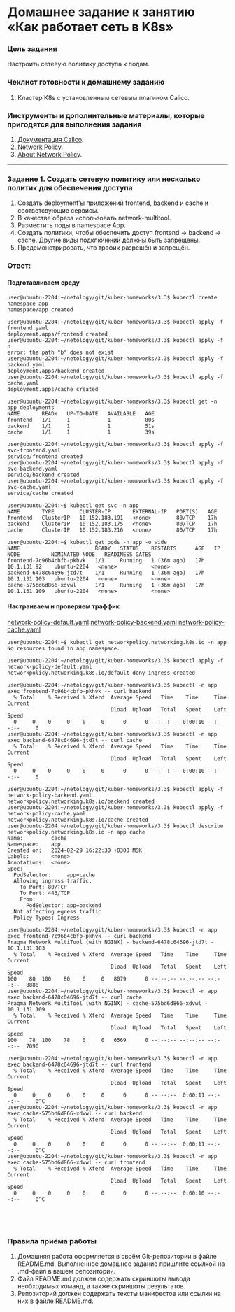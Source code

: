 # Домашнее задание к занятию «Как работает сеть в K8s»

### Цель задания

Настроить сетевую политику доступа к подам.

### Чеклист готовности к домашнему заданию

1. Кластер K8s с установленным сетевым плагином Calico.

### Инструменты и дополнительные материалы, которые пригодятся для выполнения задания

1. [Документация Calico](https://www.tigera.io/project-calico/).
2. [Network Policy](https://kubernetes.io/docs/concepts/services-networking/network-policies/).
3. [About Network Policy](https://docs.projectcalico.org/about/about-network-policy).

-----

### Задание 1. Создать сетевую политику или несколько политик для обеспечения доступа

1. Создать deployment'ы приложений frontend, backend и cache и соответсвующие сервисы.
2. В качестве образа использовать network-multitool.
3. Разместить поды в namespace App.
4. Создать политики, чтобы обеспечить доступ frontend -> backend -> cache. Другие виды подключений должны быть запрещены.
5. Продемонстрировать, что трафик разрешён и запрещён.

### Ответ:
#### Подготавливаем среду
```
user@ubuntu-2204:~/netology/git/kuber-homeworks/3.3$ kubectl create namespace app
namespace/app created

user@ubuntu-2204:~/netology/git/kuber-homeworks/3.3$ kubectl apply -f frontend.yaml
deployment.apps/frontend created
user@ubuntu-2204:~/netology/git/kuber-homeworks/3.3$ kubectl apply -f b
error: the path "b" does not exist
user@ubuntu-2204:~/netology/git/kuber-homeworks/3.3$ kubectl apply -f backend.yaml
deployment.apps/backend created
user@ubuntu-2204:~/netology/git/kuber-homeworks/3.3$ kubectl apply -f cache.yaml
deployment.apps/cache created

user@ubuntu-2204:~/netology/git/kuber-homeworks/3.3$ kubectl get -n app deployments
NAME       READY   UP-TO-DATE   AVAILABLE   AGE
frontend   1/1     1            1           80s
backend    1/1     1            1           51s
cache      1/1     1            1           39s

user@ubuntu-2204:~/netology/git/kuber-homeworks/3.3$ kubectl apply -f svc-frontend.yaml
service/frontend created
user@ubuntu-2204:~/netology/git/kuber-homeworks/3.3$ kubectl apply -f svc-backend.yaml
service/backend created
user@ubuntu-2204:~/netology/git/kuber-homeworks/3.3$ kubectl apply -f svc-cache.yaml
service/cache created

user@ubuntu-2204:~$ kubectl get svc -n app
NAME       TYPE        CLUSTER-IP       EXTERNAL-IP   PORT(S)   AGE
frontend   ClusterIP   10.152.183.191   <none>        80/TCP    17h
backend    ClusterIP   10.152.183.175   <none>        80/TCP    17h
cache      ClusterIP   10.152.183.216   <none>        80/TCP    17h

user@ubuntu-2204:~$ kubectl get pods -n app -o wide
NAME                        READY   STATUS    RESTARTS      AGE   IP             NODE          NOMINATED NODE   READINESS GATES
frontend-7c96b4cbfb-pkhvk   1/1     Running   1 (36m ago)   17h   10.1.131.92    ubuntu-2204   <none>           <none>
backend-6478c64696-jtd7t    1/1     Running   1 (36m ago)   17h   10.1.131.103   ubuntu-2204   <none>           <none>
cache-575bd6d866-xdvwl      1/1     Running   1 (36m ago)   17h   10.1.131.109   ubuntu-2204   <none>           <none>

```
#### Настраиваем и проверяем траффик
[network-policy-default.yaml](https://github.com/michail-77/kuber-homeworks/blob/main/3.3/network-policy-default.yaml)
[network-policy-backend.yaml](https://github.com/michail-77/kuber-homeworks/blob/main/3.3/network-policy-backend.yaml)
[network-policy-cache.yaml](https://github.com/michail-77/kuber-homeworks/blob/main/3.3/network-policy-cache.yaml)


```
user@ubuntu-2204:~$ kubectl get networkpolicy.networking.k8s.io -n app
No resources found in app namespace. 

user@ubuntu-2204:~/netology/git/kuber-homeworks/3.3$ kubectl apply -f network-policy-default.yaml
networkpolicy.networking.k8s.io/default-deny-ingress created

user@ubuntu-2204:~/netology/git/kuber-homeworks/3.3$ kubectl -n app exec frontend-7c96b4cbfb-pkhvk -- curl backend
  % Total    % Received % Xferd  Average Speed   Time    Time     Time  Current
                                 Dload  Upload   Total   Spent    Left  Speed
  0     0    0     0    0     0      0      0 --:--:--  0:00:10 --:--:--     0
user@ubuntu-2204:~/netology/git/kuber-homeworks/3.3$ kubectl -n app exec backend-6478c64696-jtd7t -- curl cache
  % Total    % Received % Xferd  Average Speed   Time    Time     Time  Current
                                 Dload  Upload   Total   Spent    Left  Speed
  0     0    0     0    0     0      0      0 --:--:--  0:00:10 --:--:--     0

user@ubuntu-2204:~/netology/git/kuber-homeworks/3.3$ kubectl apply -f network-policy-backend.yaml
networkpolicy.networking.k8s.io/backend created
user@ubuntu-2204:~/netology/git/kuber-homeworks/3.3$ kubectl apply -f network-policy-cache.yaml
networkpolicy.networking.k8s.io/cache created
user@ubuntu-2204:~/netology/git/kuber-homeworks/3.3$ kubectl describe networkpolicy.networking.k8s.io -n app cache
Name:         cache
Namespace:    app
Created on:   2024-02-29 16:22:30 +0300 MSK
Labels:       <none>
Annotations:  <none>
Spec:
  PodSelector:     app=cache
  Allowing ingress traffic:
    To Port: 80/TCP
    To Port: 443/TCP
    From:
      PodSelector: app=backend
  Not affecting egress traffic
  Policy Types: Ingress

user@ubuntu-2204:~/netology/git/kuber-homeworks/3.3$ kubectl -n app exec frontend-7c96b4cbfb-pkhvk -- curl backend
Praqma Network MultiTool (with NGINX) - backend-6478c64696-jtd7t - 10.1.131.103
  % Total    % Received % Xferd  Average Speed   Time    Time     Time  Current
                                 Dload  Upload   Total   Spent    Left  Speed
100    80  100    80    0     0   8079      0 --:--:-- --:--:-- --:--:--  8888
user@ubuntu-2204:~/netology/git/kuber-homeworks/3.3$ kubectl -n app exec backend-6478c64696-jtd7t -- curl cache
Praqma Network MultiTool (with NGINX) - cache-575bd6d866-xdvwl - 10.1.131.109
  % Total    % Received % Xferd  Average Speed   Time    Time     Time  Current
                                 Dload  Upload   Total   Spent    Left  Speed
100    78  100    78    0     0   6569      0 --:--:-- --:--:-- --:--:--  7090

user@ubuntu-2204:~/netology/git/kuber-homeworks/3.3$ kubectl -n app exec backend-6478c64696-jtd7t -- curl frontend
  % Total    % Received % Xferd  Average Speed   Time    Time     Time  Current
                                 Dload  Upload   Total   Spent    Left  Speed
  0     0    0     0    0     0      0      0 --:--:--  0:00:11 --:--:--     0^C
user@ubuntu-2204:~/netology/git/kuber-homeworks/3.3$ kubectl -n app exec cache-575bd6d866-xdvwl -- curl backend
  % Total    % Received % Xferd  Average Speed   Time    Time     Time  Current
                                 Dload  Upload   Total   Spent    Left  Speed
  0     0    0     0    0     0      0      0 --:--:--  0:00:11 --:--:--     0^C
user@ubuntu-2204:~/netology/git/kuber-homeworks/3.3$ kubectl -n app exec cache-575bd6d866-xdvwl -- curl frontend
  % Total    % Received % Xferd  Average Speed   Time    Time     Time  Current
                                 Dload  Upload   Total   Spent    Left  Speed
  0     0    0     0    0     0      0      0 --:--:--  0:00:10 --:--:--     0^C





```

### Правила приёма работы

1. Домашняя работа оформляется в своём Git-репозитории в файле README.md. Выполненное домашнее задание пришлите ссылкой на .md-файл в вашем репозитории.
2. Файл README.md должен содержать скриншоты вывода необходимых команд, а также скриншоты результатов.
3. Репозиторий должен содержать тексты манифестов или ссылки на них в файле README.md.
